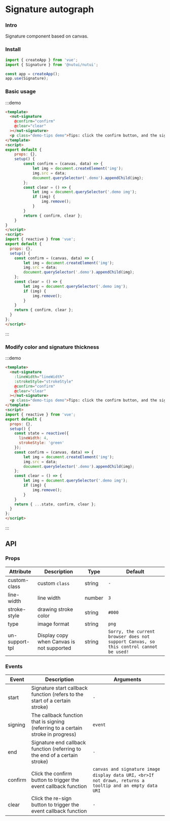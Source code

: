 #  Signature autograph

### Intro
    
Signature component based on canvas.

### Install

``` javascript
import { createApp } from 'vue';
import { Signature } from '@nutui/nutui';

const app = createApp();
app.use(Signature);
```
    



### Basic usage

:::demo

```html
<template>
  <nut-signature  
    @confirm="confirm" 
    @clear="clear"
  ></nut-signature>
  <p class="demo-tips demo">Tips: click the confirm button, and the signature image is displayed below</p>
</template>
<script>
export default {
    props: {},
    setup() {
        const confirm = (canvas, data) => {
            let img = document.createElement('img');
            img.src = data;
            document.querySelector('.demo').appendChild(img);
        };
        const clear = () => {
            let img = document.querySelector('.demo img'); 
            if (img) {
                img.remove();
            }
        }
        return { confirm, clear };
    }
}
</script>
<script>
import { reactive } from 'vue';
export default {
  props: {},
  setup() {
    const confirm = (canvas, data) => {
        let img = document.createElement('img');
        img.src = data;
        document.querySelector('.demo').appendChild(img);
    };
    const clear = () => {
        let img = document.querySelector('.demo img'); 
        if (img) {
            img.remove();
        }
    }
    return { confirm, clear };
  }
};
</script>
```
:::
### Modify color and signature thickness

:::demo

```html
<template>
  <nut-signature  
    :lineWidth="lineWidth" 
    :strokeStyle="strokeStyle"
    @confirm="confirm" 
    @clear="clear"
  ></nut-signature>
  <p class="demo-tips demo">Tips: click the confirm button, and the signature image is displayed below</p>
</template>
<script>
import { reactive } from 'vue';
export default {
  props: {},
  setup() {
    const state = reactive({
      lineWidth: 4,
      strokeStyle: 'green'
    });
    const confirm = (canvas, data) => {
        let img = document.createElement('img');
        img.src = data;
        document.querySelector('.demo').appendChild(img);
    };
    const clear = () => {
        let img = document.querySelector('.demo img'); 
        if (img) {
            img.remove();
        }
    }
    return { ...state, confirm, clear };
  }
};
</script>

```
:::  
## API
    
### Props
 | Attribute | Description | Type | Default
|----- | ----- | ----- | -----
| custom-class | custom `class` | string | `-`
| line-width | line width | number | `3`
| stroke-style | drawing stroke color | string | `#000`
| type | image format | string | `png`
| un-support-tpl | Display copy when Canvas is not supported | string | `Sorry, the current browser does not support Canvas, so this control cannot be used! `

### Events

| Event | Description | Arguments
|----- | ----- | -----
| start | Signature start callback function (refers to the start of a certain stroke) | `-`
| signing | The callback function that is signing (referring to a certain stroke in progress) | `event`
| end | Signature end callback function (referring to the end of a certain stroke) | `-`
| confirm | Click the confirm button to trigger the event callback function | `canvas and signature image display data URI，<br>If not drawn, returns a tooltip and an empty data URI`
| clear | Click the re-sign button to trigger the event callback function | `-`
